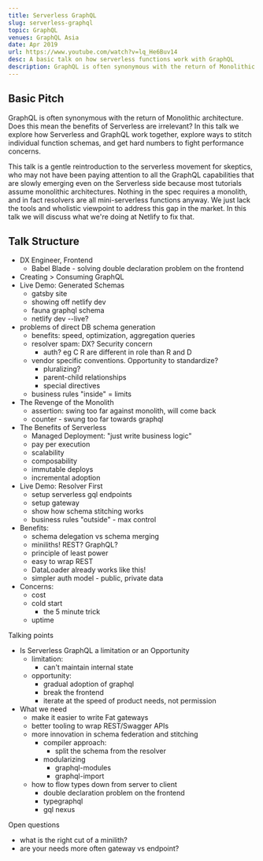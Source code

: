 ```yaml
---
title: Serverless GraphQL
slug: serverless-graphql
topic: GraphQL
venues: GraphQL Asia
date: Apr 2019
url: https://www.youtube.com/watch?v=lq_He6Buv14
desc: A basic talk on how serverless functions work with GraphQL
description: GraphQL is often synonymous with the return of Monolithic architecture. Does this mean the benefits of Serverless are irrelevant? In this talk we explore how Serverless and GraphQL work together, explore ways to stitch individual function schemas, and get hard numbers to fight performance concerns.
---
```


## Basic Pitch

GraphQL is often synonymous with the return of Monolithic architecture. Does this mean the benefits of Serverless are irrelevant? In this talk we explore how Serverless and GraphQL work together, explore ways to stitch individual function schemas, and get hard numbers to fight performance concerns.

This talk is a gentle reintroduction to the serverless movement for skeptics, who may not have been paying attention to all the GraphQL capabilities that are slowly emerging even on the Serverless side because most tutorials assume monolithic architectures. Nothing in the spec requires a monolith, and in fact resolvers are all mini-serverless functions anyway. We just lack the tools and wholistic viewpoint to address this gap in the market. In this talk we will discuss what we're doing at Netlify to fix that.

## Talk Structure

- DX Engineer, Frontend
  - Babel Blade - solving double declaration problem on the frontend
- Creating > Consuming GraphQL
- Live Demo: Generated Schemas
  - gatsby site
  - showing off netlify dev
  - fauna graphql schema
  - netlify dev --live?
- problems of direct DB schema generation
  - benefits: speed, optimization, aggregation queries
  - resolver spam: DX? Security concern
    - auth? eg C R are different in role than R and D
  - vendor specific conventions. Opportunity to standardize?
    - pluralizing?
    - parent-child relationships
    - special directives
  - business rules "inside" = limits
- The Revenge of the Monolith
  - assertion: swing too far against monolith, will come back
  - counter - swung too far towards graphql
- The Benefits of Serverless
  - Managed Deployment: "just write business logic"
  - pay per execution
  - scalability
  - composability
  - immutable deploys
  - incremental adoption
- Live Demo: Resolver First
  - setup serverless gql endpoints
  - setup gateway
  - show how schema stitching works
  - business rules "outside" - max control
- Benefits:
  - schema delegation vs schema merging
  - miniliths! REST? GraphQL?
  - principle of least power
  - easy to wrap REST
  - DataLoader already works like this!
  - simpler auth model - public, private data
- Concerns:
  - cost
  - cold start
    - the 5 minute trick
  - uptime

Talking points

- Is Serverless GraphQL a limitation or an Opportunity
  - limitation:
    - can't maintain internal state
  - opportunity:
    - gradual adoption of graphql
    - break the frontend
    - iterate at the speed of product needs, not permission
- What we need
  - make it easier to write Fat gateways
  - better tooling to wrap REST/Swagger APIs
  - more innovation in schema federation and stitching
    - compiler approach:
      - split the schema from the resolver
    - modularizing
      - graphql-modules
      - graphql-import
  - how to flow types down from server to client
    - double declaration problem on the frontend
    - typegraphql
    - gql nexus

Open questions

- what is the right cut of a minilith?
- are your needs more often gateway vs endpoint?
